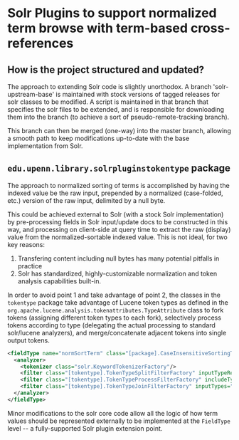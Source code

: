 # Solr Plugins to support normalized term browse with term-based cross-references

## How is the project structured and updated?

The approach to extending Solr code is slightly unorthodox. 
A branch 'solr-upstream-base' is maintained with stock versions
of tagged releases for solr classes to be modified. A script
is maintained in that branch that specifies the solr files to
be extended, and is responsible for downloading them into the
branch (to achieve a sort of pseudo-remote-tracking branch).

This branch can then be merged (one-way) into the master branch,
allowing a smooth path to keep modifications up-to-date with
the base implementation from Solr. 

## `⁠edu.upenn.library.solrpluginstokentype` package

The approach to normalized sorting of terms is accomplished by
having the indexed value be the raw input, prepended by a 
normalized (case-folded, etc.) version of the raw input, delimited
by a null byte. 

This could be achieved external to Solr (with a stock Solr
implementation) by pre-processing fields in Solr input/update docs 
to be constructed in this way, and processing on client-side at 
query time to extract the raw (display) value from the 
normalized-sortable indexed value. This is not ideal, for two 
key reasons:
1. Transfering content including null bytes has many potential 
pitfalls in practice
2. Solr has standardized, highly-customizable normalization 
and token analysis capabilities built-in.

In order to avoid point 1 and take advantage of point 2, the 
classes in the `tokentype` package take advantage of Lucene token
types as defined in the `org.apache.lucene.analysis.tokenattributes.TypeAttribute`
class to fork tokens (assigning different token types to each fork), 
selectively process tokens according to type (delegating the actual
processing to standard solr/lucene analyzers), and merge/concatenate
adjacent tokens into single output tokens.

```xml
<fieldType name="normSortTerm" class="[package].CaseInsensitiveSortingTextField">
  <analyzer>
    <tokenizer class="solr.KeywordTokenizerFactory"/>
    <filter class="[tokentype].TokenTypeSplitFilterFactory" inputTypeRename="SPLIT_ORIGINAL" outputType="SPLIT_COPY"/>
    <filter class="[tokentype].TokenTypeProcessFilterFactory" includeTypes="SPLIT_COPY" _class="solr.ICUFoldingFilterFactory"/>
    <filter class="[tokentype].TokenTypeJoinFilterFactory" inputTypes="SPLIT_COPY,SPLIT_ORIGINAL" outputType="SPLIT_JOINED"/>
  </analyzer>
</fieldType>
```
Minor modifications to the solr core code allow all the logic of how
term values should be represented externally to be implemented at the
`FieldType` level -- a fully-supported Solr plugin extension point.
